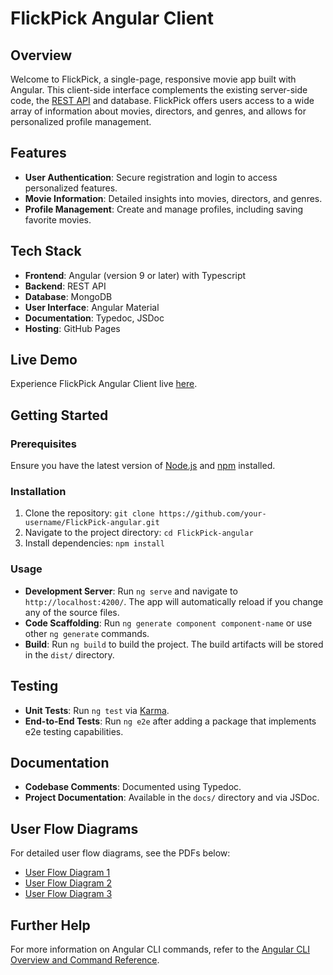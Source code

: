 # FlickPick Angular Client

## Overview

Welcome to FlickPick, a single-page, responsive movie app built with Angular. This client-side interface
complements the existing server-side code, the [REST API](https://github.com/codestun/FlickPick-API)
and database. FlickPick offers users access to a wide array of information about movies, directors,
and genres, and allows for personalized profile management.

## Features

- **User Authentication**: Secure registration and login to access personalized features.
- **Movie Information**: Detailed insights into movies, directors, and genres.
- **Profile Management**: Create and manage profiles, including saving favorite movies.

## Tech Stack

- **Frontend**: Angular (version 9 or later) with Typescript
- **Backend**: REST API
- **Database**: MongoDB
- **User Interface**: Angular Material
- **Documentation**: Typedoc, JSDoc
- **Hosting**: GitHub Pages

## Live Demo

Experience FlickPick Angular Client live [here](https://codestun.github.io/FlickPick-Angular-client/welcome).

## Getting Started

### Prerequisites

Ensure you have the latest version of [Node.js](https://nodejs.org/) and [npm](https://www.npmjs.com/) installed.

### Installation

1. Clone the repository: `git clone https://github.com/your-username/FlickPick-angular.git`
2. Navigate to the project directory: `cd FlickPick-angular`
3. Install dependencies: `npm install`

### Usage

- **Development Server**: Run `ng serve` and navigate to `http://localhost:4200/`. The app will automatically reload if you change any of the source files.
- **Code Scaffolding**: Run `ng generate component component-name` or use other `ng generate` commands.
- **Build**: Run `ng build` to build the project. The build artifacts will be stored in the `dist/` directory.

## Testing

- **Unit Tests**: Run `ng test` via [Karma](https://karma-runner.github.io).
- **End-to-End Tests**: Run `ng e2e` after adding a package that implements e2e testing capabilities.

## Documentation

- **Codebase Comments**: Documented using Typedoc.
- **Project Documentation**: Available in the `docs/` directory and via JSDoc.

## User Flow Diagrams

For detailed user flow diagrams, see the PDFs below:

- [User Flow Diagram 1](./pdfs/user_flow1.pdf)
- [User Flow Diagram 2](./pdfs/user_flow2.pdf)
- [User Flow Diagram 3](./pdfs/user_flow3.pdf)

## Further Help

For more information on Angular CLI commands, refer to the [Angular CLI Overview and Command Reference](https://angular.io/cli).
